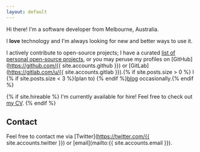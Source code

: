 ```yaml
---
layout: default
---
```


Hi there! I'm a software developer from Melbourne, Australia.

I **love** technology and I'm always looking for new and better ways to use it.

I actively contribute to open-source projects; I have a curated [list of personal open-source projects](examples.html), or you may peruse my profiles on [GitHub](https://github.com/{{ site.accounts.github }}) or [GitLab](https://gitlab.com/u/{{ site.accounts.gitlab }}).{% if site.posts.size > 0 %} I {% if site.posts.size < 3 %}(plan to) {% endif %}[blog](/blog) occasionally.{% endif %}

{% if site.hireable %}
I'm currently available for hire! Feel free to check out [my CV](/cv).
{% endif %}

## Contact

Feel free to contact me via [Twitter](https://twitter.com/{{ site.accounts.twitter }}) or [email](mailto:{{ site.accounts.email }}).
